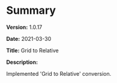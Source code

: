 # Summary

**Version:** 1.0.17

**Date:** 2021-03-30

**Title:** Grid to Relative

**Description:**

Implemented 'Grid to Relative' conversion.